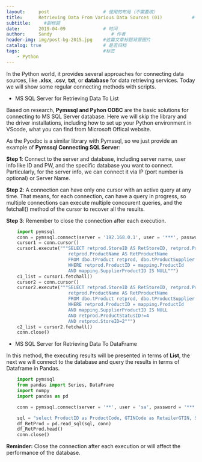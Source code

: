 ```yaml
---
layout:     post                    # 使用的布局（不需要改）
title:      Retrieving Data From Various Data Sources (01)           # 标题 
subtitle:     #副标题
date:       2019-04-09              # 时间
author:     Sandy                      # 作者
header-img: img/post-bg-2015.jpg    #这篇文章标题背景图片
catalog: true                       # 是否归档
tags:                               #标签
    - Python
---
```



In the Python world, it provides several approaches for connecting data sources, like **.xlsx**, **.csv**, **txt**, or **database** for data retrieving services. Today we will show some regular connecting methods with scripts.

- MS SQL Server for Retrieving Data To List 

Based on research, **Pymssql and Pyhon ODBC** are the basic solutions for connecting to MS SQL Server database. Here we will skip the library and the driver installations, including how to set up your Python environment in VScode, what you can find from Microsoft Offical website. 

As the Pyodbc is a similar library with Pymssql, so we just provide an example of **Pymssql Connecting SQL Server**:

**Step 1**: Connect to the server and database, including server name, user info like ID and PW, and the specific database you want to connect. Particularly, for the server info, we can connect it via IP (port number is optional) or Server Name.

**Step 2**: A connection can have only one cursor with an active query at any time. That means, for each connection, can have a query in progress, so multiple connections can execute multiple conccurent queries, and the fetchall() method of the cursor to recover all the results.

**Step 3**: Remember to close the connection after each execution.

```python
    import pymssql
    conn = pymssql.connect(server = '192.168.0.1', user = '***', password = '***', database = 'aaa')
    cursor1 = conn.cursor()
    cursor1.execute("""SELECT retprod.StoreID AS RetStoreID, retprod.ProductID AS RetProductID, 
                       retprod.ProductName AS RetProductName
                       FROM dbo.tProduct retprod, dbo.tProductSupplier mapping
                       WHERE retprod.ProductID = mapping.ProductId
                       AND mapping.SupplierProductID IS NULL""")
    c1_list = cursor1.fetchall()
    cursor2 = conn.cursor()
    cursor2.execute("""SELECT retprod.StoreID AS RetStoreID, retprod.ProductID AS RetProductID, 
                       retprod.ProductName AS RetProductName
                       FROM dbo.tProduct retprod, dbo.tProductSupplier mapping
                       WHERE retprod.ProductID = mapping.ProductId
                       AND mapping.SupplierProductID IS NULL
                       AND retprod.ProductStatusID!=4
                       AND retprod.StoreID=2""")
    c2_list = cursor2.fetchall()
    conn.close()
```

- MS SQL Server for Retrieving Data To DataFrame 

In this method, the executing results will be presented in terms of **List**, the next we will connect to the database and query the results in terms of Dataframe in Pandas.

```python
    import pymssql
    from pandas import Series, DataFrame
    import numpy
    import pandas as pd

    conn = pymssql.connect(server = '**', user = 'sa', password = '***', database = 'test')

    sql = "select ProductID as ProductCode, GTINCode as RetailerGTIN, SupplierName as RetSupplierName, SupplierProductCode as RetSupplierProductCode, ProductName as RetProductName, upper(ProductName) as RetProdName from dbo.BaysRetailer"    
    df_RetProd = pd.read_sql(sql, conn) 
    df_RetProd.head()
    conn.close()
```
**Reminder:** Close the connection after each execution or will affect the performance of the database. 




